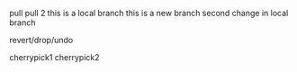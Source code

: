 pull
pull 2
this is a local branch
this is a new branch
second change in local branch

revert/drop/undo

cherrypick1
cherrypick2